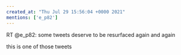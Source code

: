 ```yaml
---
created_at: "Thu Jul 29 15:56:04 +0000 2021"
mentions: ['e_p82']
---
```


RT @e_p82: some tweets deserve to be resurfaced again and again 

this is one of those tweets